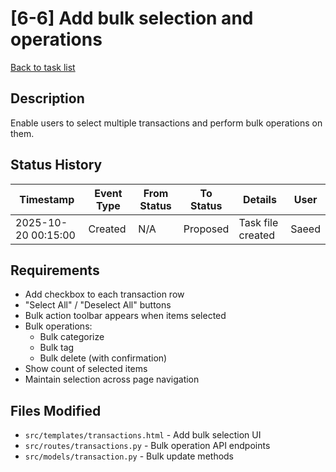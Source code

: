 # [6-6] Add bulk selection and operations

[Back to task list](./tasks.md)

## Description
Enable users to select multiple transactions and perform bulk operations on them.

## Status History
| Timestamp | Event Type | From Status | To Status | Details | User |
|-----------|------------|-------------|-----------|---------|------|
| 2025-10-20 00:15:00 | Created | N/A | Proposed | Task file created | Saeed |

## Requirements
- Add checkbox to each transaction row
- "Select All" / "Deselect All" buttons
- Bulk action toolbar appears when items selected
- Bulk operations:
  - Bulk categorize
  - Bulk tag
  - Bulk delete (with confirmation)
- Show count of selected items
- Maintain selection across page navigation

## Files Modified
- `src/templates/transactions.html` - Add bulk selection UI
- `src/routes/transactions.py` - Bulk operation API endpoints
- `src/models/transaction.py` - Bulk update methods

